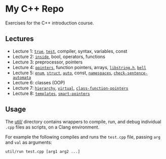 # My C++ Repo

Exercises for the C++ introduction course.


## Lectures

- Lecture 1: [`true`](true.cpp), [`test`](test.cpp), compiler, syntax, variables, const
- Lecture 2: [`inside`](inside.cpp), bool, operators, functions
- Lecture 3: preprocessor, pointers
- Lecture 4: [`pointers`](pointers.cpp), function pointers, arrays, [`libstring.h`](libstring.h), [`bell`](bell.cpp)
- Lecture 5: [`enum`](enum.cpp),
  [`struct`](struct.cpp),
  [`auto`](auto.cpp),
  const,
  [`namespaces`](namespaces.cpp),
  [`check-sentence-automata`](check-sentence.cpp)
- Lecture 6: classes (OOP)
- Lecture 7: [`hierarchy`](hierarchy.cpp), [`virtual`](virtual.cpp), [`class-function-pointers`](class-function-pointers.cpp)
- Lecture 8: [`templates`](templates.cpp), [`smart-pointers`](smart-ptr.cpp)


## Usage

The [util/](util) directory contains wrappers to compile, run, and debug individual `.cpp` files as scripts, on a Clang environment.

For example the following compiles and runs the `test.cpp` file, passing `arg` and `val` as arguments:

```sh
util/run test.cpp [arg1 arg2 ...]
```
